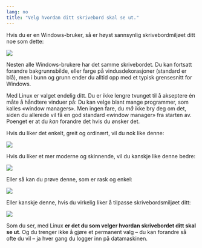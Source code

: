 ```yaml
---
lang: no
title: "Velg hvordan ditt skrivebord skal se ut."
---
```


Hvis du er en Windows-bruker, så er høyst sannsynlig skrivebordmiljøet ditt noe som dette:

<img src="Images/windows_vista.jpg" />

Nesten alle Windows-brukere har det samme skrivebordet. Du kan fortsatt forandre bakgrunnsbilde, eller farge på vindusdekorasjoner (standard er blå), men i bunn og grunn ender du alltid opp med et typisk grensesnitt for Windows.

Med Linux er valget endelig ditt. Du er ikke lengre tvunget til å akseptere én måte å håndtere vinduer på: Du kan velge blant mange programmer, som kalles «window managers». Men ingen fare, du <i>må</i> ikke bry deg om det, siden du allerede vil få en god standard «window manager» fra starten av. Poenget er at du <i>kan</i> forandre det hvis du ønsker det.

Hvis du liker det enkelt, greit og ordinært, vil du nok like denne:

<img src="Images/ubuntu.jpg"/>

Hvis du liker et mer moderne og skinnende, vil du kanskje like denne bedre:

<img src="Images/kde.png" />

Eller så kan du prøve denne, som er rask og enkel:

<img src="Images/xfce.jpg" />

Eller kanskje denne, hvis du virkelig liker å tilpasse skrivebordsmiljøet ditt:

<img src="Images/wm.jpg" />

Som du ser, med Linux <b>er det du som velger hvordan skrivebordet ditt skal se ut</b>. Og du trenger ikke å gjøre et permanent valg – du kan forandre så ofte du vil – ja hver gang du logger inn på datamaskinen.




